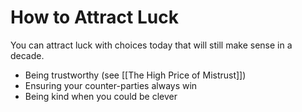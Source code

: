 # How to Attract Luck
You can attract luck with choices today that will still make sense in a decade.  

- Being trustworthy   (see [[The High Price of Mistrust]])
- Ensuring your counter-parties always win  
- Being kind when you could be clever
